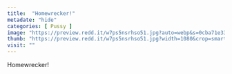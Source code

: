 ```yaml
---
title:  "Homewrecker!"
metadate: "hide"
categories: [ Pussy ]
image: "https://preview.redd.it/w7ps5nsrhso51.jpg?auto=webp&s=0cba71e33a91d957a6cdc1125bad69ba6ecbc11f"
thumb: "https://preview.redd.it/w7ps5nsrhso51.jpg?width=1080&crop=smart&auto=webp&s=4216450850c05495a03d5055733257adf1e4abb6"
visit: ""
---
```

Homewrecker!
